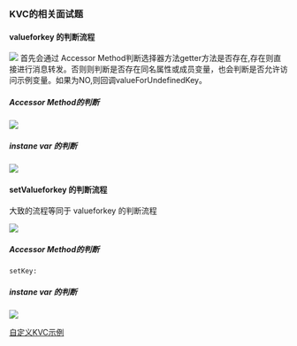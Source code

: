 ### KVC的相关面试题
#### valueforkey 的判断流程

![](./img/Snip20190302_59.png)
首先会通过 Accessor Method判断选择器方法getter方法是否存在,存在则直接进行消息转发。否则则判断是否存在同名属性或成员变量，也会判断是否允许访问示例变量。如果为NO,则回调valueForUndefinedKey。


##### Accessor Method的判断

![](./img/Snip20190302_62.png)


##### instane var 的判断

![](./img/Snip20190302_61.png)

#### setValueforkey 的判断流程
大致的流程等同于 valueforkey 的判断流程

![](./img/Snip20190302_59.png)


##### Accessor Method的判断

```
setKey:
```

##### instane var 的判断

![](./img/Snip20190302_61.png)



[自定义KVC示例](https://github.com/lvchenqiang/LYUKit_OC/tree/main/LYUKit/LYUKVC)